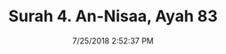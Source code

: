 ---
title       : "Surah 4. An-Nisaa, Ayah 83"
date        : 7/25/2018 2:52:37 PM
draft       : false
type        : "quran"
layout      : "compare"
BookCode    : "CMP"
SurahNumber : "4"
AyahNumber  : "83"
TotalAyah   : "176"
---